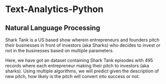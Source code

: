 # Text-Analytics-Python
## Natural Language Processing
Shark Tank is a US based show wherein entrepreneurs and founders pitch their businesses in front of investors (aka Sharks) who decides to invest or not in the businesses based on multiple parameters.

Here, we have got an dataset containing Shark Tank episodes with 495 records where each entrepreneur making their pitch to investors (aka sharks). Using multiple algorithms, we will predict given the description of new pitch, how likely is the pitch will convert into success or not.
